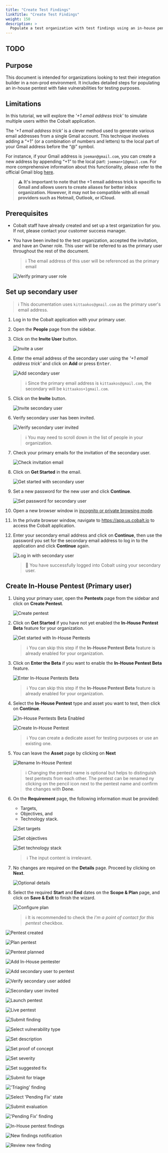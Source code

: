 ```yaml
---
title: "Create Test Findings"
linkTitle: "Create Test Findings"
weight: 150
description: >
  Populate a test organization with test findings using an in-house pentest.
---
```


## TODO

## Purpose

This document is intended for organizations looking to test their integration builder in a non-prod environment.
It includes detailed steps for populating an in-house pentest with fake vulnerabilities for testing purposes.

## Limitations

In this tutorial, we will explore the _'+1 email address trick'_ to simulate multiple users within the Cobalt application.

The _'+1 email address trick'_ is a clever method used to generate various email addresses from a single Gmail account. This technique involves adding a “+1” (or a combination of numbers and letters) to the local part of your Gmail address before the “@” symbol.

For instance, if your Gmail address is `joeman@gmail.com`, you can create a new address by appending “+1” to the local part: `joeman+1@gmail.com`. For more comprehensive information about this functionality, please refer to the official Gmail blog [here](https://gmail.googleblog.com/2008/03/2-hidden-ways-to-get-more-from-your.html).

> ⚠️ **It's important to note that the +1 email address trick is specific to Gmail and allows users to create aliases for better inbox organization. However, it may not be compatible with all email providers such as Hotmail, Outlook, or iCloud.**

## Prerequisites

- Cobalt staff have already created and set up a test organization for you. If not, please contact your customer
  success manager.
- You have been invited to the test organization, accepted the invitation, and have an Owner role. This user will
  be referred to as the primary user throughout the rest of the document.

  > ℹ️️ The email address of this user will be referenced as the primary email

  ![Verify primary user role](/integrations/Create-test-finding-verify-primary-user-role.png "Verify primary user role")

## Set up secondary user

> ℹ️️ This documentation uses `kittaakos@gmail.com` as the primary user's email address.

1. Log in to the Cobalt application with your primary user.
1. Open the **People** page from the sidebar.
1. Click on the **Invite User** button.

   ![Invite a user](/integrations/Create-test-finding-invite-a-user.png "Invite a user")

1. Enter the email address of the secondary user using the _'+1 email address trick'_ and click on **Add** or press <kbd>Enter</kbd>.

   ![Add secondary user](/integrations/Create-test-finding-add-secondary-user.png "Add secondary user")

   > ℹ Since the primary email address is `kittaakos@gmail.com`, the secondary will be `kittaakos+1gmail.com`.

1. Click on the **Invite** button.

   ![Invite secondary user](/integrations/Create-test-finding-invite-secondary-user.png "Invite secondary user")

1. Verify secondary user has been invited.

   ![Verify secondary user invited](/integrations/Create-test-finding-verify-secondary-user-invited.png "Verify secondary user invited")

   > ️️ℹ You may need to scroll down in the list of people in your organization.

1. Check your primary emails for the invitation of the secondary user.

   ![Check invitation email](/integrations/Create-test-finding-check-invitation-email.png "Check invitation email")

1. Click on **Get Started** in the email.

   ![Get started with secondary user](/integrations/Create-test-finding-get-started-with-secondary-user.png "Get started with secondary user")

1. Set a new password for the new user and click **Continue**.

   ![Set password for secondary user](/integrations/Create-test-finding-set-password-for-secondary-user.png "Set password for secondary user")

1. Open a new browser window in [incognito or private browsing mode](https://en.wikipedia.org/wiki/Private_browsing).
1. In the private browser window, navigate to https://app.us.cobalt.io to access the Cobalt application.
1. Enter your secondary email address and click on **Continue**, then use the password you set for the secondary email
   address to log in to the application and click **Continue** again.

   ![Log in with secondary user](/integrations/Create-test-finding-log-in-with-secondary-user.png "Log in with secondary user")

   > 🎉 You have successfully logged into Cobalt using your secondary user.

## Create In-House Pentest (Primary user)

1. Using your primary user, open the **Pentests** page from the sidebar and click on **Create Pentest**.

   ![Create pentest](/integrations/Create-test-finding-create-pentest.png "Create pentest")

1. Click on **Get Started** if you have not yet enabled the **In-House Pentest Beta** feature for your organization.

   ![Get started with In-House Pentests](/integrations/Create-test-finding-get-started-with-inhouse-pentests.png "Get started with In-House Pentests")

   > ️ ℹ You can skip this step if the **In-House Pentest Beta** feature is already enabled for your organization.

1. Click on **Enter the Beta** if you want to enable the **In-House Pentest Beta** feature.

   ![Enter In-House Pentests Beta](/integrations/Create-test-finding-enter-inhouse-pentests.png "Enter In-House Pentests Beta")

   > ️ ℹ You can skip this step if the **In-House Pentest Beta** feature is already enabled for your organization.

1. Select the **In-House Pentest** type and asset you want to test, then click on **Continue**.

   ![In-House Pentests Beta Enabled](/integrations/Create-test-finding-inhouse-pentests-enabled.png "In-House Pentests Beta Enabled")

   ![Create In-House Pentest](/integrations/Create-test-finding-create-inhouse-pentest.png "Create In-House Pentest")

   > ️ ℹ You can create a dedicate asset for testing purposes or use an existing one.

1. You can leave the **Asset** page by clicking on **Next**

   ![Rename In-House Pentest](/integrations/Create-test-finding-rename-pentest.png "Rename In-House Pentest")

   > ℹ Changing the pentest name is optional but helps to distinguish test pentests from each other. The pentest can be renamed ny clicking on the pencil icon next to the pentest name and confirm the changes with **Done**.

1. On the **Requirement** page, the following information must be provided:

   - Targets,
   - Objectives, and
   - Technology stack.

   ![Set targets](/integrations/Create-test-finding-set-targets.png "Set targets")

   ![Set objectives](/integrations/Create-test-finding-set-objectives.png "Set objectives")

   ![Set technology stack](/integrations/Create-test-finding-set-technology-stack.png "Set technology stack")

   > ️ ℹ The input content is irrelevant.

1. No changes are required on the **Details** page. Proceed by clicking on **Next**.

   ![Optional details](/integrations/Create-test-finding-optional-details.png "Optional details")

1. Select the required **Start** and **End** dates on the **Scope & Plan** page, and click on **Save & Exit** to finish the wizard.

   ![Configure plan](/integrations/Create-test-finding-configure-plan.png "Configure plan")

   > ℹ It is recommended to check the _I'm a point of contact for this pentest_ checkbox.

![Pentest created](/integrations/Create-test-finding-pentest-created.png "Pentest created")

![Plan pentest](/integrations/Create-test-finding-plan-pentest.png "Plan pentest")

![Pentest planned](/integrations/Create-test-finding-pentest-planned.png "Pentest planned")

![Add In-House pentester](/integrations/Create-test-finding-add-inhouse-pentester.png "Add In-House pentester")

![Add secondary user to pentest](/integrations/Create-test-finding-add-secondary-user-to-pentest.png "Add secondary user to pentest")

![Verify secondary user added](/integrations/Create-test-finding-verify-secondary-user-add.png "Verify secondary user added")

![Secondary user invited](/integrations/Create-test-finding-secondary-user-invited.png "Secondary user invited")

![Launch pentest](/integrations/Create-test-finding-launch-pentest.png "Launch pentest")

![Live pentest](/integrations/Create-test-finding-live-pentest.png "Live pentest")

![Submit finding](/integrations/Create-test-finding-submit-finding.png "Submit finding")

![Select vulnerability type](/integrations/Create-test-finding-select-vulnerability-type.png "Select vulnerability type")

![Set description](/integrations/Create-test-finding-set-description.png "Set description")

![Set proof of concept](/integrations/Create-test-finding-set-poc.png "Set proof of concept")

![Set severity](/integrations/Create-test-finding-set-severity.png "Set severity")

![Set suggested fix](/integrations/Create-test-finding-set-suggested-fix.png "Set suggested fix")

![Submit for triage](/integrations/Create-test-finding-submit-for-triage.png "Submit for triage")

!['Triaging' finding](/integrations/Create-test-finding-vuln-triaging.png "'Triaging' finding")

![Select 'Pending Fix' state](/integrations/Create-test-finding-select-pending-fix-state.png "Select 'Pending Fix' state")

![Submit evaluation](/integrations/Create-test-finding-submit-evaluation.png "Submit evaluation")

!['Pending Fix' finding](/integrations/Create-test-finding-pending-fix-vuln.png "'Pending Fix' finding")

![In-House pentest findings](/integrations/Create-test-finding-pentest-vulns.png "In-House pentest findings")

![New findings notification](/integrations/Create-test-finding-pending-fix-vuln-notification.png "New findings notification")

![Review new finding](/integrations/Create-test-finding-pending-fix-vuln-review.png "Review new finding")
